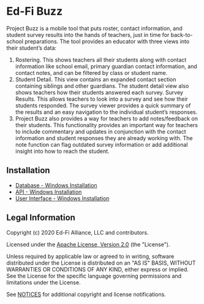 # Ed-Fi Buzz

Project Buzz is a mobile tool that puts roster, contact information, and student survey results into the hands of teachers, just in time for back-to-school preparations.  The tool provides an educator with three views into their student’s data:

1. Rostering. This shows teachers all their students along with contact information like school email, primary guardian contact information, and contact notes, and can be filtered by class or student name.
2. Student Detail. This view contains an expanded contact section containing siblings and other guardians. The student detail view also shows teachers how their students answered each survey.
Survey Results. This allows teachers to look into a survey and see how their students responded. The survey viewer provides a quick summary of the results and an easy navigation to the individual student’s responses.
3. Project Buzz also provides a way for teachers to add notes/feedback on their students. This functionality provides an important way for teachers to include commentary and updates in conjunction with the contact information and student responses they are already working with. The note function can flag outdated survey information or add additional insight into how to reach the student.

## Installation

* [Database - Windows Installation](EdFi.Buzz.Database/eng/Windows/install.md)
* [API - Windows Installation](EdFi.Buzz.Api/eng/Windows/install.md)
* [User Interface - Windows Installation](EdFi.Buzz.UI.Angular/eng/windows/install.md)

## Legal Information

Copyright (c) 2020 Ed-Fi Alliance, LLC and contributors.

Licensed under the [Apache License, Version 2.0](LICENSE) (the "License").

Unless required by applicable law or agreed to in writing, software
distributed under the License is distributed on an "AS IS" BASIS,
WITHOUT WARRANTIES OR CONDITIONS OF ANY KIND, either express or implied.
See the License for the specific language governing permissions and
limitations under the License.

See [NOTICES](NOTICES.md) for additional copyright and license notifications.
